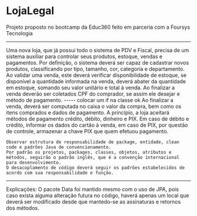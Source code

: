 # LojaLegal

Projeto proposto no bootcamp da Educ360 feito em parceria com a Foursys Tecnologia

-----------------------------------------------------------------------------------------------------------------------------------------------------
Uma nova loja, que já possui todo o sistema de PDV e Fiscal, precisa de um sistema auxiliar para controlar seus produtos, estoque, vendas e pagamentos.
	Por definição, o sistema deverá ser capaz de cadastrar novos produtos, classificando por tipo, tamanho, cor, categoria e departamento.
	Ao validar uma venda, este deverá verificar disponibilidade de estoque, se disponível a quantidade informada na venda, 
	deverá abater da quantidade em estoque, somando seu valor unitário e total à venda. 
	Ao finalizar a venda deverão ser coletados CPF do comprador, se assim ele desejar e método de pagamento. -----  colocar um if na classe ok
	Ao finalizar a venda, deverá ser computada no caixa o valor da compra, bem como os itens comprados e dados de pagamento. 
	A princípio, a loja aceitará métodos de pagamento crédito, débito, dinheiro e PIX. 
	Em caso de débito e crédito, informar os dados do cartão à venda, em caso de PIX, por questão de controle, armazenar a chave PIX que quem efetuou pagamento.
	
	Observar estrutura de responsabilidade de package, entidade, clean code e padrões Java de convencionamento.
	Por padrão os projetos, packages, classes, objetos, atributos e métodos, seguirão o padrão inglês, que é a convenção internacional para desenvolvimento.
	O desacoplamento de código deverá seguir os padrões estabelecidos de acordo com sua responsabilidade e função.

**************************************************************************************************************************************************************
Explicações:
O pacote Data foi mantido mesmo com o uso de JPA, pois caso exista alguma alteração futura no código, 
haverá apenas um local que deverá ser modificado desde que mantedo-se as assinaturas e retornos dos métodos.

